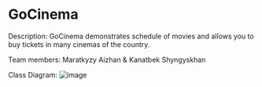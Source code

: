 # GoCinema
Description: GoCinema demonstrates schedule of movies and allows you to buy tickets in many cinemas of the country.

Team members: Maratkyzy Aizhan & Kanatbek Shyngyskhan

Class Diagram:
![image](https://user-images.githubusercontent.com/73554654/230125553-e6295aa6-7715-4699-b615-1c3226b56b6a.png)
